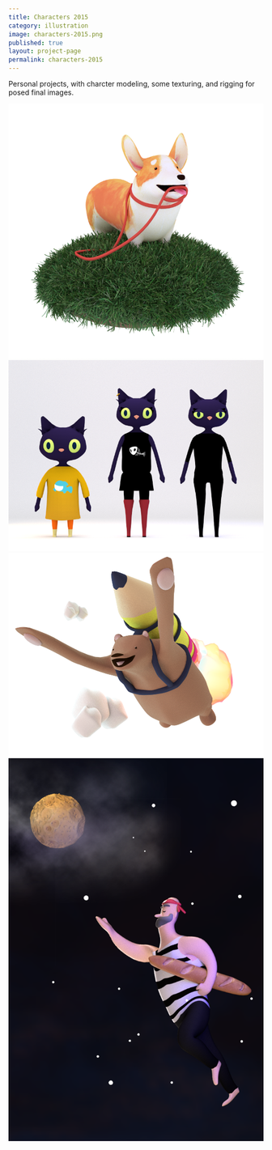 ```yaml
---
title: Characters 2015
category: illustration
image: characters-2015.png
published: true
layout: project-page
permalink: characters-2015
---
```

Personal projects, with charcter modeling, some texturing, and rigging for posed final images.

![Corgi](/images/illustration/corgi.png)
![Cat](/images/illustration/cat.png)
![Rocketbear](/images/illustration/rocketbear.png)
![Moon](/images/illustration/moon.png)

